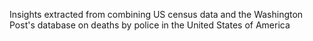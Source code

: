 Insights extracted from combining US census data and the Washington Post's database on deaths by police in the United States of America

